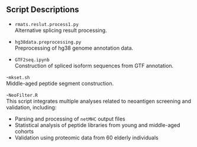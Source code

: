 ## Script Descriptions

- `rmats.reslut.process1.py`  
  Alternative splicing result processing.

- `hg38data.preprocessing.py`  
  Preprocessing of hg38 genome annotation data.

- `GTF2seq.ipynb`  
  Construction of spliced isoform sequences from GTF annotation.

-`mkset.sh`  
  Middle-aged peptide segment construction.

-`NeoFilter.R`  
This script integrates multiple analyses related to neoantigen screening and validation, including:
- Parsing and processing of `netMHC` output files  
- Statistical analysis of peptide libraries from young and middle-aged cohorts  
- Validation using proteomic data from 60 elderly individuals
